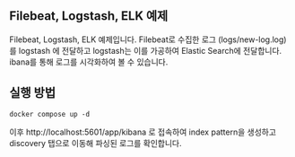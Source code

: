 ## Filebeat, Logstash, ELK 예제 

Filebeat, Logstash, ELK 예제입니다. Filebeat로 수집한 로그 (logs/new-log.log) 를 logstash 에 전달하고 logstash는 이를 가공하여 Elastic Search에 전달합니다. ibana를 통해 로그를 시각화하여 볼 수 있습니다. 

## 실행 방법 

```
docker compose up -d
```

이후 http://localhost:5601/app/kibana 로 접속하여 index pattern을 생성하고 discovery 탭으로 이동해 파싱된 로그를 확인합니다. 
